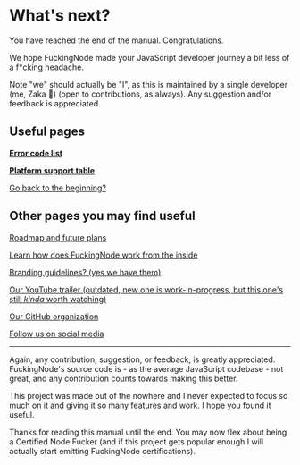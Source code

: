 # What's next?

You have reached the end of the manual. Congratulations.

We hope FuckingNode made your JavaScript developer journey a bit less of a f\*cking headache.

Note "we" should actually be "I", as this is maintained by a single developer (me, Zaka 👋) (open to contributions, as always). Any suggestion and/or feedback is appreciated.

## Useful pages

[**Error code list**](../learn/errors.md)

[**Platform support table**](../learn/cross-runtime-support.md)

[Go back to the beginning?](../index.md)

## Other pages you may find useful

[Roadmap and future plans](../about/roadmap.md)

[Learn how does FuckingNode work from the inside](../learn/index.md)

[Branding guidelines? (yes we have them)](../about/branding.md)

[Our YouTube trailer (outdated, new one is work-in-progress, but this one's still _kinda_ worth watching)](https://youtube.com/watch?v=_lppvGYUXNk)

[Our GitHub organization](https://github.com/FuckingNode)

[Follow us on social media](../about/social.md)

---

Again, any contribution, suggestion, or feedback, is greatly appreciated. FuckingNode's source code is - as the average JavaScript codebase - not great, and any contribution counts towards making this better.

This project was made out of the nowhere and I never expected to focus so much on it and giving it so many features and work. I hope you found it useful.

Thanks for reading this manual until the end. You may now flex about being a Certified Node Fucker (and if this project gets popular enough I will actually start emitting FuckingNode certifications).
